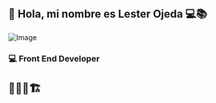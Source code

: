 ## 👋 Hola, mi nombre es Lester Ojeda 💻📚
![Image](https://github.com/user-attachments/assets/cd7a11e1-b404-443d-8a17-eef1d0b27798)
### 💻 Front End Developer
## 👷‍♂️🚧🏗️









<!--
**lestcop/lestcop** is a ✨ _special_ ✨ repository because its `README.md` (this file) appears on your GitHub profile.

Here are some ideas to get you started:

- 🔭 I’m currently working on ...
- 🌱 I’m currently learning ...
- 👯 I’m looking to collaborate on ...
- 🤔 I’m looking for help with ...
- 💬 Ask me about ...
- 📫 How to reach me: ...
- 😄 Pronouns: ...
- ⚡ Fun fact: ...
-->

